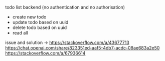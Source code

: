 

todo list backend (no authentication and no authorisation)
- create new todo
- update todo based on uuid
- delete todo based on uuid
- read all
 
issue and solution -> 
https://stackoverflow.com/a/43677713
https://chat.openai.com/share/823351ed-aaf5-4db7-acdc-08ae683a2e50
https://stackoverflow.com/a/67936614

